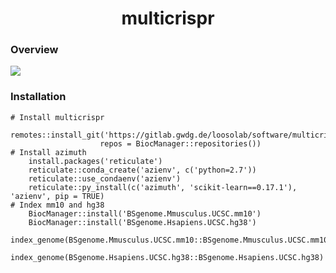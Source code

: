 <center> <h1> multicrispr </h1> </center>

### Overview

![](https://gitlab.gwdg.de/loosolab/software/multicrispr/wikis/uploads/ff69d25a1cad1f4c93fdf79e0c549ecf/readme.png)

### Installation

    # Install multicrispr
        remotes::install_git('https://gitlab.gwdg.de/loosolab/software/multicrispr.git', 
        			    repos = BiocManager::repositories())
    # Install azimuth
        install.packages('reticulate')
        reticulate::conda_create('azienv', c('python=2.7'))
        reticulate::use_condaenv('azienv')
        reticulate::py_install(c('azimuth', 'scikit-learn==0.17.1'), 'azienv', pip = TRUE)
    # Index mm10 and hg38
        BiocManager::install('BSgenome.Mmusculus.UCSC.mm10')
        BiocManager::install('BSgenome.Hsapiens.UCSC.hg38')
        index_genome(BSgenome.Mmusculus.UCSC.mm10::BSgenome.Mmusculus.UCSC.mm10)
        index_genome(BSgenome.Hsapiens.UCSC.hg38::BSgenome.Hsapiens.UCSC.hg38)